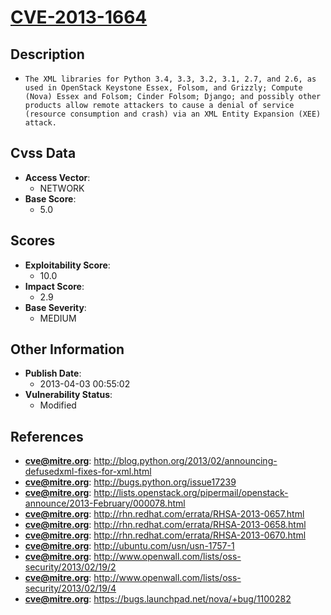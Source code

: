 
# [CVE-2013-1664](https://cve.mitre.org/cgi-bin/cvename.cgi?name=CVE-2013-1664)

## Description

- `The XML libraries for Python 3.4, 3.3, 3.2, 3.1, 2.7, and 2.6, as used in OpenStack Keystone Essex, Folsom, and Grizzly; Compute (Nova) Essex and Folsom; Cinder Folsom; Django; and possibly other products allow remote attackers to cause a denial of service (resource consumption and crash) via an XML Entity Expansion (XEE) attack.`

## Cvss Data

- **Access Vector**:
  - NETWORK
- **Base Score**:
  - 5.0

## Scores

- **Exploitability Score**:
  - 10.0
- **Impact Score**:
  - 2.9
- **Base Severity**:
  - MEDIUM

## Other Information

- **Publish Date**:
  - 2013-04-03 00:55:02
- **Vulnerability Status**:
  - Modified

## References

- **cve@mitre.org**: http://blog.python.org/2013/02/announcing-defusedxml-fixes-for-xml.html
- **cve@mitre.org**: http://bugs.python.org/issue17239
- **cve@mitre.org**: http://lists.openstack.org/pipermail/openstack-announce/2013-February/000078.html
- **cve@mitre.org**: http://rhn.redhat.com/errata/RHSA-2013-0657.html
- **cve@mitre.org**: http://rhn.redhat.com/errata/RHSA-2013-0658.html
- **cve@mitre.org**: http://rhn.redhat.com/errata/RHSA-2013-0670.html
- **cve@mitre.org**: http://ubuntu.com/usn/usn-1757-1
- **cve@mitre.org**: http://www.openwall.com/lists/oss-security/2013/02/19/2
- **cve@mitre.org**: http://www.openwall.com/lists/oss-security/2013/02/19/4
- **cve@mitre.org**: https://bugs.launchpad.net/nova/+bug/1100282
